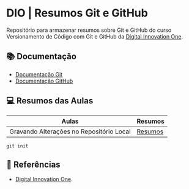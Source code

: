 
# DIO | Resumos Git e GitHub

Repositório para armazenar resumos sobre Git e GitHub do curso Versionamento de Código com Git e GitHub da [Digital Innovation One](https://www.dio.me/).

## 📚 Documentação
- [Documentação Git](https://git-scm.com/doc)
- [Documentação GitHub](https://docs.github.com)

## 💻 Resumos das Aulas

| Aulas | Resumos |
| ------|----------|
|Gravando Alterações no Repositório Local| [Resumos]()|

```
git init
```

## 🔎 Referências
- [Digital Innovation One]().